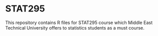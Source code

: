 # STAT295

This repository contains R files for STAT295 course which Middle East Technical University offers to statistics students as a must course.
